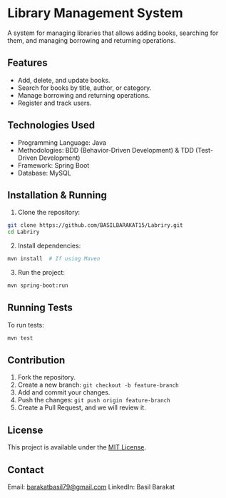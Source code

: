 # Library Management System

A system for managing libraries that allows adding books, searching for them, and managing borrowing and returning operations.

## Features  
- Add, delete, and update books.  
- Search for books by title, author, or category.  
- Manage borrowing and returning operations.  
- Register and track users.  

## Technologies Used  
- Programming Language: Java  
- Methodologies: BDD (Behavior-Driven Development) & TDD (Test-Driven Development)  
- Framework: Spring Boot  
- Database: MySQL  

## Installation & Running  
1. Clone the repository:  
```bash
git clone https://github.com/BASILBARAKAT15/Labriry.git
cd Labriry
```  
2. Install dependencies:  
```bash
mvn install  # If using Maven
```  
3. Run the project:  
```bash
mvn spring-boot:run
```  

## Running Tests  
To run tests:  
```bash
mvn test
```  

## Contribution  
1. Fork the repository.  
2. Create a new branch: `git checkout -b feature-branch`  
3. Add and commit your changes.  
4. Push the changes: `git push origin feature-branch`  
5. Create a Pull Request, and we will review it.  

## License  
This project is available under the [MIT License](LICENSE).  

## Contact  
Email: barakatbasil79@gmail.com
LinkedIn: Basil Barakat
